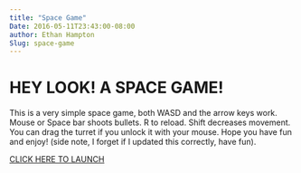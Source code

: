 ```yaml
---
title: "Space Game"
Date: 2016-05-11T23:43:00-08:00
author: Ethan Hampton
Slug: space-game
---
```


HEY LOOK! A SPACE GAME!
=======================

This is a very simple space game, both WASD and the arrow keys work.
Mouse or Space bar shoots bullets. R to reload. Shift decreases
movement. You can drag the turret if you unlock it with your mouse. Hope
you have fun and enjoy! (side note, I forget if I updated this
correctly, have fun).

[CLICK HERE TO
LAUNCH](http://www.ethohampton.com/gaming/space_game/spacegame.html)
